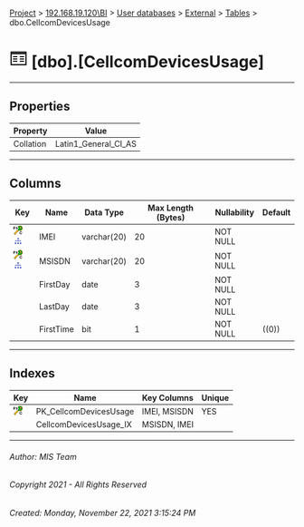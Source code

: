 #### 

[Project](../../../../index.md) > [192.168.19.120\\BI](../../../index.md) > [User databases](../../index.md) > [External](../index.md) > [Tables](Tables.md) > dbo.CellcomDevicesUsage

# ![Tables](../../../../Images/Table32.png) [dbo].[CellcomDevicesUsage]

---

## <a name="#properties"></a>Properties

| Property | Value |
|---|---|
| Collation | Latin1_General_CI_AS |


---

## <a name="#columns"></a>Columns

| Key | Name | Data Type | Max Length (Bytes) | Nullability | Default |
|---|---|---|---|---|---|
| [![Cluster Primary Key PK_CellcomDevicesUsage: IMEI\MSISDN](../../../../Images/pkcluster.png)](#indexes)[![Indexes CellcomDevicesUsage_IX](../../../../Images/Index.png)](#indexes) | IMEI | varchar(20) | 20 | NOT NULL |  |
| [![Cluster Primary Key PK_CellcomDevicesUsage: IMEI\MSISDN](../../../../Images/pkcluster.png)](#indexes)[![Indexes CellcomDevicesUsage_IX](../../../../Images/Index.png)](#indexes) | MSISDN | varchar(20) | 20 | NOT NULL |  |
|  | FirstDay | date | 3 | NOT NULL |  |
|  | LastDay | date | 3 | NOT NULL |  |
|  | FirstTime | bit | 1 | NOT NULL | ((0)) |


---

## <a name="#indexes"></a>Indexes

| Key | Name | Key Columns | Unique |
|---|---|---|---|
| [![Cluster Primary Key PK_CellcomDevicesUsage: IMEI\MSISDN](../../../../Images/pkcluster.png)](#indexes) | PK_CellcomDevicesUsage | IMEI, MSISDN | YES |
|  | CellcomDevicesUsage_IX | MSISDN, IMEI |  |


---

###### Author:  MIS Team

###### Copyright 2021 - All Rights Reserved

###### Created: Monday, November 22, 2021 3:15:24 PM

